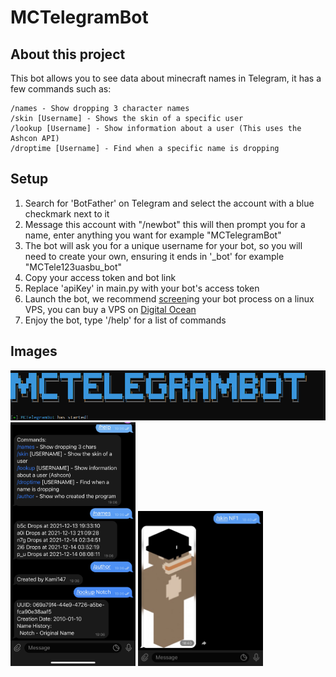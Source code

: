 # MCTelegramBot

## About this project
This bot allows you to see data about minecraft names in Telegram, it has a few commands such as:
```
/names - Show dropping 3 character names
/skin [Username] - Shows the skin of a specific user
/lookup [Username] - Show information about a user (This uses the Ashcon API)
/droptime [Username] - Find when a specific name is dropping
```

## Setup
1. Search for 'BotFather' on Telegram and select the account with a blue checkmark next to it
2. Message this account with "/newbot" this will then prompt you for a name, enter anything you want for example "MCTelegramBot"
3. The bot will ask you for a unique username for your bot, so you will need to create your own, ensuring it ends in '_bot' for example "MCTele123uasbu_bot"
4. Copy your access token and bot link
5. Replace 'apiKey' in main.py with your bot's access token
6. Launch the bot, we recommend [screen](https://linuxize.com/post/how-to-use-linux-screen/)ing your bot process on a linux VPS, you can buy a VPS on [Digital Ocean](https://www.digitalocean.com/products/droplets/)
7. Enjoy the bot, type '/help' for a list of commands

## Images

![Logo](https://github.com/Kami147/MCTelegramBot/blob/main/images/3.png?raw=true)
<img src="https://github.com/Kami147/MCTelegramBot/blob/main/images/1.png?raw=true" alt="1" width="200"/>
<img src="https://github.com/Kami147/MCTelegramBot/blob/main/images/2.png?raw=true" alt="2" width="200"/>
